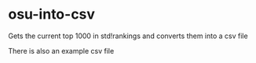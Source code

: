 # osu-into-csv
Gets the current top 1000 in std!rankings and converts them into a csv file

There is also an example csv file
